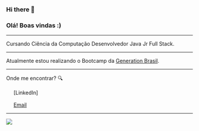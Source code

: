 ### Hi there 👋

<!--
**roullerk/roullerk** is a ✨ _special_ ✨ repository because its `README.md` (this file) appears on your GitHub profile.

Here are some ideas to get you started:

- 🔭 I’m currently working on ...
- 🌱 I’m currently learning ...
- 👯 I’m looking to collaborate on ...
- 🤔 I’m looking for help with ...
- 💬 Ask me about ...
- 📫 How to reach me: ...
- 😄 Pronouns: ...
- ⚡ Fun fact: ...
-->
### Olá! Boas vindas :) 

---

Cursando Ciência da Computação
Desenvolvedor Java Jr Full Stack.
 
---

Atualmente estou realizando o Bootcamp da [Generation Brasil](https://brazil.generation.org/).  

---

Onde me encontrar? :mag:  

<a href="https://www.linkedin.com/in/leticiasilvar"><img src="https://github.com/leticiadasilva/leticiadasilva/blob/main/images/linkedin.png" width="16"></img></a> [LinkedIn]

<a href="victorfrds@gmail.com"><img src="https://github.com/leticiadasilva/leticiadasilva/blob/main/images/email.png" width="16"></img></a> [Email](mail:victorfrds@gmail.com)  

---  

![](https://komarev.com/ghpvc/?username=roullerk&color=blue&style=flat)
